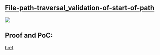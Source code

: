 ## [File-path-traversal_validation-of-start-of-path](https://portswigger.net/web-security/file-path-traversal/lab-validate-start-of-path)

![](https://github.com/nu11secur1ty/PortSwigger-Web-Security-Academy/blob/main/Directory-traversal/File-path-traversal_validation-of-start-of-path/Docs/Screenshot%202022-05-19%20092904.png)

## Proof and PoC:
[href](https://streamable.com/t72ld1)
